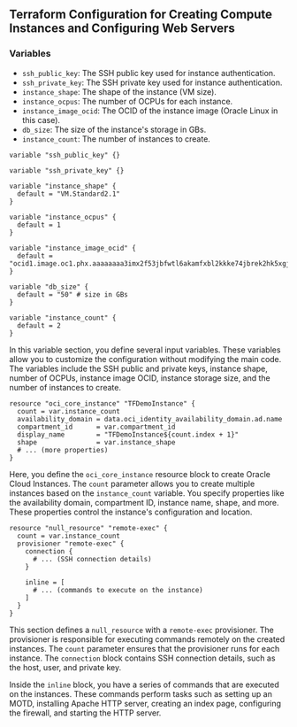 
## Terraform Configuration for Creating Compute Instances and Configuring Web Servers

### Variables

- `ssh_public_key`: The SSH public key used for instance authentication.
- `ssh_private_key`: The SSH private key used for instance authentication.
- `instance_shape`: The shape of the instance (VM size).
- `instance_ocpus`: The number of OCPUs for each instance.
- `instance_image_ocid`: The OCID of the instance image (Oracle Linux in this case).
- `db_size`: The size of the instance's storage in GBs.
- `instance_count`: The number of instances to create.

```hcl
variable "ssh_public_key" {}

variable "ssh_private_key" {}

variable "instance_shape" {
  default = "VM.Standard2.1"
}

variable "instance_ocpus" {
  default = 1
}

variable "instance_image_ocid" {
  default = "ocid1.image.oc1.phx.aaaaaaaa3imx2f53jbfwtl6akamfxbl2kkke74jbrek2hk5xgjvcgrw6v6fa"
}

variable "db_size" {
  default = "50" # size in GBs
}

variable "instance_count" {
  default = 2
}
```

In this variable section, you define several input variables. These variables allow you to customize the configuration without modifying the main code. The variables include the SSH public and private keys, instance shape, number of OCPUs, instance image OCID, instance storage size, and the number of instances to create.

```hcl
resource "oci_core_instance" "TFDemoInstance" {
  count = var.instance_count
  availability_domain = data.oci_identity_availability_domain.ad.name
  compartment_id      = var.compartment_id
  display_name        = "TFDemoInstance${count.index + 1}"
  shape               = var.instance_shape
  # ... (more properties)
}
```

Here, you define the `oci_core_instance` resource block to create Oracle Cloud Instances. The `count` parameter allows you to create multiple instances based on the `instance_count` variable. You specify properties like the availability domain, compartment ID, instance name, shape, and more. These properties control the instance's configuration and location.

```hcl
resource "null_resource" "remote-exec" {
  count = var.instance_count
  provisioner "remote-exec" {
    connection {
      # ... (SSH connection details)
    }

    inline = [
      # ... (commands to execute on the instance)
    ]
  }
}
```

This section defines a `null_resource` with a `remote-exec` provisioner. The provisioner is responsible for executing commands remotely on the created instances. The `count` parameter ensures that the provisioner runs for each instance. The `connection` block contains SSH connection details, such as the host, user, and private key.

Inside the `inline` block, you have a series of commands that are executed on the instances. These commands perform tasks such as setting up an MOTD, installing Apache HTTP server, creating an index page, configuring the firewall, and starting the HTTP server.
